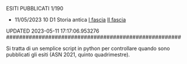 ESITI PUBBLICATI 1/190 

- 11/05/2023 10 D1  Storia antica	 [I fascia](https://asn21.cineca.it/pubblico/miur/esito/10%252FD1/1/5) [II fascia](https://asn21.cineca.it/pubblico/miur/esito/10%252FD1/2/5) 

UPDATED 2023-05-11 17:17:06.953276
######################################################

Si tratta di un semplice script in python per controllare quando sono pubblicati gli esiti (ASN 2021, quinto quadrimestre).

